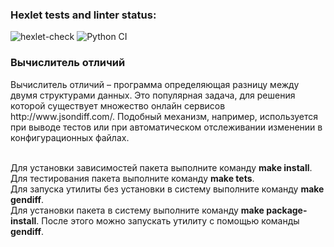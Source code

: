 ### Hexlet tests and linter status:
![hexlet-check](https://github.com/Xodarap7/python-project-lvl2/workflows/hexlet-check/badge.svg)
![Python CI](https://github.com/Xodarap7/python-project-lvl2/workflows/Python%20CI/badge.svg)<br>


<h3>Вычислитель отличий</h3>
Вычислитель отличий – программа определяющая разницу между двумя структурами данных. Это популярная задача, для решения которой существует множество онлайн сервисов http://www.jsondiff.com/. Подобный механизм, например, используется при выводе тестов или при автоматическом отслеживании изменении в конфигурационных файлах.<br><br>

Для установки зависимостей пакета выполните команду <b>make install</b>.<br>
Для тестирования пакета выполните команду <b>make tets</b>.<br>
Для запуска утилиты без установки в систему выполните команду <b>make gendiff</b>.<br>
Для установки пакета в систему выполните команду <b>make package-install</b>. После этого можно запускать утилиту с помощью команды <b>gendiff</b>.<br><br>


